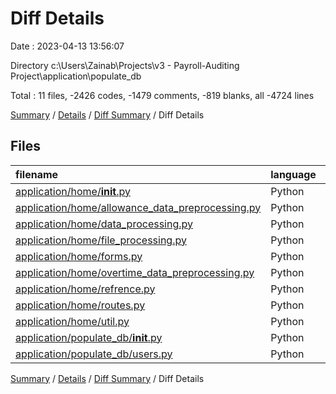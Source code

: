 # Diff Details

Date : 2023-04-13 13:56:07

Directory c:\\Users\\Zainab\\Projects\\v3 - Payroll-Auditing Project\\application\\populate_db

Total : 11 files,  -2426 codes, -1479 comments, -819 blanks, all -4724 lines

[Summary](results.md) / [Details](details.md) / [Diff Summary](diff.md) / Diff Details

## Files
| filename | language | code | comment | blank | total |
| :--- | :--- | ---: | ---: | ---: | ---: |
| [application/home/__init__.py](/application/home/__init__.py) | Python | -6 | 0 | -3 | -9 |
| [application/home/allowance_data_preprocessing.py](/application/home/allowance_data_preprocessing.py) | Python | -424 | -501 | -208 | -1,133 |
| [application/home/data_processing.py](/application/home/data_processing.py) | Python | -539 | -378 | -221 | -1,138 |
| [application/home/file_processing.py](/application/home/file_processing.py) | Python | -164 | -100 | -70 | -334 |
| [application/home/forms.py](/application/home/forms.py) | Python | -23 | -24 | -13 | -60 |
| [application/home/overtime_data_preprocessing.py](/application/home/overtime_data_preprocessing.py) | Python | -104 | -90 | -46 | -240 |
| [application/home/refrence.py](/application/home/refrence.py) | Python | -7 | -7 | -31 | -45 |
| [application/home/routes.py](/application/home/routes.py) | Python | -763 | -246 | -154 | -1,163 |
| [application/home/util.py](/application/home/util.py) | Python | -403 | -156 | -77 | -636 |
| [application/populate_db/__init__.py](/application/populate_db/__init__.py) | Python | 0 | 15 | 1 | 16 |
| [application/populate_db/users.py](/application/populate_db/users.py) | Python | 7 | 8 | 3 | 18 |

[Summary](results.md) / [Details](details.md) / [Diff Summary](diff.md) / Diff Details